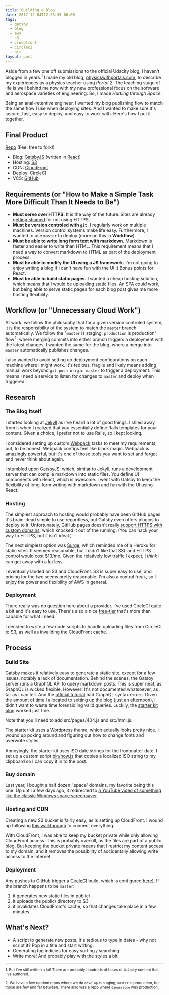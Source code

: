 ```yaml
---
title: Building a Blog
date: 2017-12-04T12:26:35-06:00
tags:
  - gatsby
  - blog
  - aws
  - s3
  - cloudfront
  - circleci
  - git
layout: post
---
```


Aside from a few one off submissions to the official Udacity blog, I haven't blogged in years.<sup>1</sup> I made my old blog, [physicswithportals.com](https://physicswithportals.com), to describe my experiences as a physics teacher using _Portal 2_. The teaching stage of life is well behind me now with my new professional focus on the software and aerospace varieties of engineering. So, I made _Hurtling through Space_.

Being an anal-retentive engineer, I wanted my blog publishing flow to match the same flow I use when deploying sites. And I wanted to make sure it's secure, fast, easy to deploy, and easy to work with. Here's how I put it together.

## Final Product

[Repo](https://github.com/cameronwp/personal-web) (Feel free to fork!)

* Blog: [GatsbyJS](https://gatsbyjs.org) (written in [React](https://reactjs.org/))
* Hosting: [S3](https://aws.amazon.com/s3/pricing/)
* CDN: [CloudFront](https://aws.amazon.com/cloudfront/pricing/)
* Deploy: [CircleCI](https://circleci.com/)
* VCS: [GitHub](https://github.com)

## Requirements (or "How to Make a Simple Task More Difficult Than It Needs to Be")

* **Must serve over HTTPS.** It is the way of the future. Sites are already [getting shamed](https://motherboard.vice.com/en_us/article/xygdxq/google-will-soon-shame-all-websites-that-are-unencrypted-chrome-https) for not using HTTPS.
* **Must be version controled with `git`.** I regularly work on multiple machines. Version control systems make life easy. Furthermore, I wanted to use `master` to deploy (more on this in **Workflow**).
* **Must be able to write long form text with markdown.** Markdown is faster and easier to write than HTML. This requirement means that I need a way to convert markdown to HTML as part of the deployment process.
* **Must be able to modify the UI using a JS framework.** I'm not going to enjoy writing a blog if I can't have fun with the UI :) Bonus points for React.
* **Must be able to build static pages.** I wanted a cheap hosting solution, which means that I would be uploading static files. An SPA _could_ work, but being able to serve static pages for each blog post gives me more hosting flexibility.

## Workflow (or "Unnecessary Cloud Work")

At work, we follow the philosophy that for a given version controled system, it is the responsibility of the system to match the `master` branch automatically. We follow the "`master` is staging, `production` is production" flow<sup>2</sup>, where merging commits into either branch triggers a deployment with the latest changes. I wanted the same for the blog, where a merge into `master` automatically publishes changes.

I also wanted to avoid setting up deployment configurations on each machine where I might work. It's tedious, fragile and likely means adding manual work beyond `git push origin master` to trigger a deployment. This means I need a service to listen for changes to `master` and deploy when triggered.

## Research

### The Blog Itself

I started looking at [Jekyll](https://jekyllrb.com/) as I've heard a lot of good things. I shied away from it when I realized that you essentially define Rails templates for your content. Given a choice, I prefer not to use Rails, so I kept looking.

I considered setting up custom [Webpack](https://webpack.js.org/) tasks to meet my requirements, but, to be honest, Webpack configs feel like black magic. Webpack is amazingly powerful, but it's one of those tools you want to set and forget and never think about again.

I stumbled upon [GatsbyJS](https://gatsbyjs.org), which, similar to Jekyll, runs a development server that can compile markdown into static files. You define UI components with React, which is awesome. I went with Gatsby to keep the flexibility of long-form writing with markdown and fun with the UI using React.

### Hosting

The simplest approach to hosting would probably have been GitHub pages. It's brain-dead simple to use regardless, but Gatsby even offers plugins to deploy to it. Unfortunately, GitHub pages doesn't really [support HTTPS with custom domains](https://hackernoon.com/set-up-ssl-on-github-pages-with-custom-domains-for-free-a576bdf51bc), which knocked it out of the running. (You can hack your way to HTTPS, but it isn't ideal.)

The next simplest option was [Surge](https://surge.sh/), which reminded me of a Heroku for static sites. It seemed reasonable, but I didn't like that SSL and HTTPS control would cost $13/mo. Given the relatively low traffic I expect, I _think_ I can get away with a lot less.

I eventually landed on S3 and CloudFront. S3 is super easy to use, and pricing for the two seems pretty reasonable. I'm also a control freak, so I enjoy the power and flexibility of AWS in general.

### Deployment

There really was no question here about a provider. I've used CircleCI quite a bit and it's easy to use. There's also a nice [free-tier](https://circleci.com/pricing/) that's more than capable for what I need.

I decided to write a few node scripts to handle uploading files from CircleCI to S3, as well as invaliding the CloudFront cache.

## Process

### Build Site

Gatsby makes it relatively easy to generate a static site, except for a few issues, notably a lack of documentation. Behind the scenes, the Gatsby server runs a GraphQL API to query markdown posts. This is super neat, as GraphQL is wicked flexible. However! It's not documented whatsoever, as far as I can tell. And the [official tutorial](https://www.gatsbyjs.org/blog/2017-07-19-creating-a-blog-with-gatsby/) had GraphQL syntax errors. Given the amount of time I allocated to setting up the blog (just an afternoon), I didn't want to waste time forensic'ing valid queries. Luckily, the [starter kit blog](https://github.com/gatsbyjs/gatsby-starter-blog) worked just fine.

Note that you'll need to add src/pages/404.js and src/html.js.

The starter kit uses a Wordpress theme, which actually looks pretty nice. I wound up poking around and figuring out how to change fonts and overwrite styles.

Annoyingly, the starter kit uses ISO date strings for the frontmatter date. I set up a custom script [bin/now.js](https://github.com/cameronwp/personal-web/blob/master/bin/now.js) that copies a localized ISO string to my clipboard so I can copy it in to the post.

### Buy domain

Last year, I bought a half dozen '.space' domains, my favorite being this one. Up until a few days ago, it redirected to [a YouTube video of something like the classic Windows space screensaver](https://www.youtube.com/watch?v=tdnKOnSdGbc).

### Hosting and CDN

Creating a new S3 bucket is fairly easy, as is setting up CloudFront. I wound up following [this walkthrough](https://www.h3xed.com/web-development/using-https-with-amazon-s3-and-your-domain) to connect everything.

With CloudFront, I was able to keep my bucket private while only allowing CloudFront access. This is probably overkill, as the files are part of a public blog. But keeping the bucket private means that I restrict my content access to my domain, and it removes the possibility of accidentally allowing write access to the Internet.

### Deployment

Any pushes to GitHub trigger a [CircleCI](https://circleci.com/) build, which is configured [here](https://github.com/cameronwp/personal-web/blob/master/.circleci/config.yml)). If the branch happens to be `master`:
1. it generates new static files in public/
2. it uploads the public/ directory to S3
3. it invalidates CloudFront's cache, so that changes take place in a few minutes.

## What's Next?

* A script to generate new posts. It's tedious to type in dates - why not script it? Pop in a title and start writing.
* Generating tag indicies for easy sorting / searching.
* Write more! And probably play with the styles a bit.

---

<sub>1. But I've still written a lot! There are probably hundreds of hours of Udacity content that I've authored.</sub>

<sub>2. We have a few random repos where we do `develop` is staging, `master` is production, but those are few and far between. There also was a repo where `dangerzone` was production.</sub>
